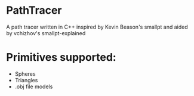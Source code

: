# PathTracer
A path tracer written in C++ inspired by Kevin Beason's smallpt and aided by vchizhov's smallpt-explained

# Primitives supported:
 - Spheres
 - Triangles
 - .obj file models
